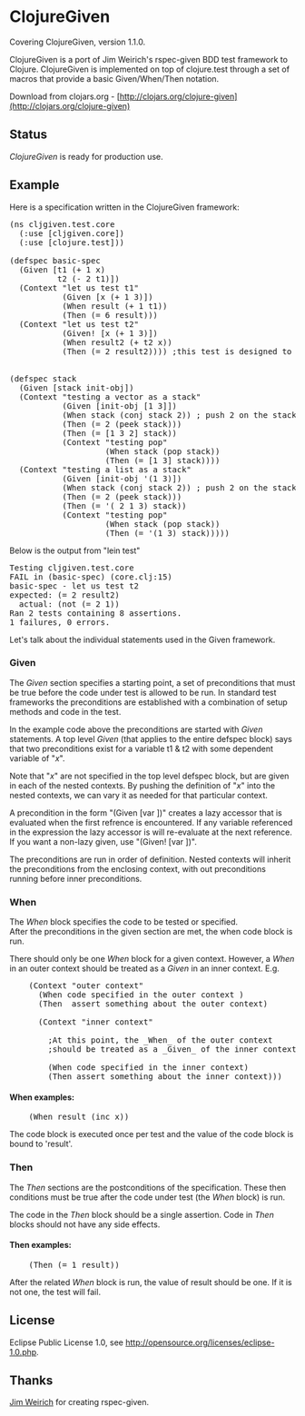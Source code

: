 # ClojureGiven

Covering ClojureGiven, version 1.1.0.

ClojureGiven is a port of Jim Weirich's rspec-given BDD test framework to Clojure. 
ClojureGiven is implemented on top of clojure.test through a
set of macros that provide a basic Given/When/Then notation.  

Download from clojars.org - [http://clojars.org/clojure-given](http://clojars.org/clojure-given)


## Status

_ClojureGiven_ is ready for production use.

## Example

Here is a specification written in the ClojureGiven framework:

<pre>
(ns cljgiven.test.core
  (:use [cljgiven.core])
  (:use [clojure.test]))

(defspec basic-spec 
  (Given [t1 (+ 1 x)
          t2 (- 2 t1)])
  (Context "let us test t1"
           (Given [x (+ 1 3)])
           (When result (+ 1 t1))
           (Then (= 6 result)))
  (Context "let us test t2"
           (Given! [x (+ 1 3)])
           (When result2 (+ t2 x))
           (Then (= 2 result2)))) ;this test is designed to fail


(defspec stack 
  (Given [stack init-obj])
  (Context "testing a vector as a stack"
           (Given [init-obj [1 3]])
           (When stack (conj stack 2)) ; push 2 on the stack
           (Then (= 2 (peek stack)))
           (Then (= [1 3 2] stack))
           (Context "testing pop"
                    (When stack (pop stack))
                    (Then (= [1 3] stack))))
  (Context "testing a list as a stack"
           (Given [init-obj '(1 3)])
           (When stack (conj stack 2)) ; push 2 on the stack
           (Then (= 2 (peek stack)))
           (Then (= '( 2 1 3) stack))
           (Context "testing pop"
                    (When stack (pop stack))
                    (Then (= '(1 3) stack)))))
</pre>


Below is the output from "lein test"

<pre>
Testing cljgiven.test.core
FAIL in (basic-spec) (core.clj:15)
basic-spec - let us test t2
expected: (= 2 result2)
  actual: (not (= 2 1))
Ran 2 tests containing 8 assertions.
1 failures, 0 errors.
</pre>

Let's talk about the individual statements used in the Given
framework.

### Given

The _Given_ section specifies a starting point, a set of preconditions
that must be true before the code under test is allowed to be run.  In
standard test frameworks the preconditions are established with a
combination of setup methods and code in the test.

In the example code above the preconditions are started with _Given_
statements.  A top level _Given_ (that applies to the entire defspec
block) says that two preconditions exist for a variable t1 & t2 
with some dependent variable of "_x_".

Note that "_x_" are not specified in the top level defspec
block, but are given in each of the nested contexts.  By pushing the
definition of "_x_" into the nested contexts, we can vary
it as needed for that particular context.

A precondition in the form "(Given [var <expression>])" creates a lazy
accessor that is evaluated when the first refrence is encountered.  If
any variable referenced in the expression the lazy accessor is will
re-evaluate at the next reference.  If you want a non-lazy given, use 
"(Given! [var <expression>])".

The preconditions are run in order of definition.  Nested contexts
will inherit the preconditions from the enclosing context, with out
preconditions running before inner preconditions.

### When

The _When_ block specifies the code to be tested or specified.  
After the preconditions in the given section are met,
the when code block is run.

There should only be one _When_ block for a given context. However, a
_When_ in an outer context should be treated as a _Given_ in an inner
context.  E.g.

<pre>
    (Context "outer context"
      (When code specified in the outer context )
      (Then  assert something about the outer context)

      (Context "inner context"

        ;At this point, the _When_ of the outer context
        ;should be treated as a _Given_ of the inner context

        (When code specified in the inner context)
        (Then assert something about the inner context)))
</pre>

#### When examples:

<pre>
    (When result (inc x))
</pre>

The code block is executed once per test and the value of the code
block is bound to 'result'.  

### Then

The _Then_ sections are the postconditions of the specification. These
then conditions must be true after the code under test (the _When_
block) is run.  

The code in the _Then_ block should be a single 
assertion. Code in _Then_ blocks should not have any side effects.

#### Then examples:

<pre>
    (Then (= 1 result))
</pre>

After the related _When_ block is run, the value of result should be one.  If
it is not one, the test will fail.


## License

Eclipse Public License 1.0, see http://opensource.org/licenses/eclipse-1.0.php.

## Thanks

[Jim Weirich](https://github.com/jimweirich) for creating rspec-given.